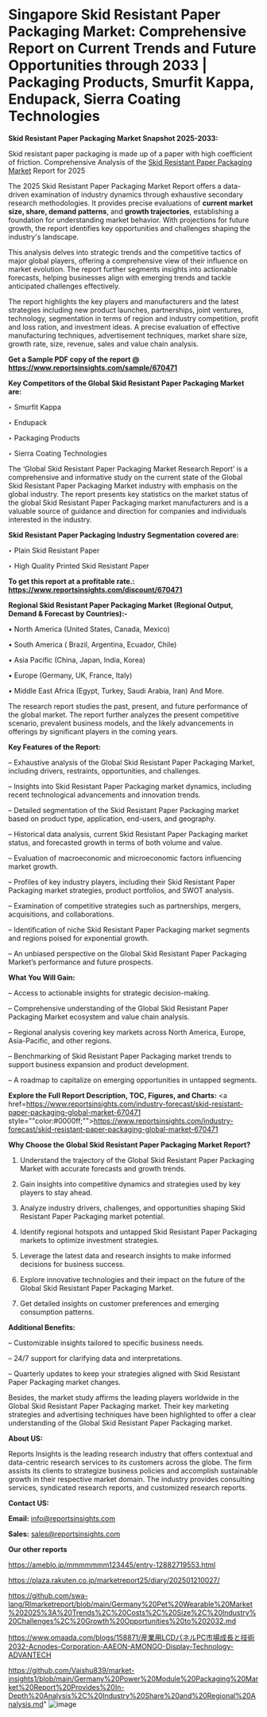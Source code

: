 # Singapore Skid Resistant Paper Packaging Market: Comprehensive Report on Current Trends and Future Opportunities through 2033 | Packaging Products, Smurfit Kappa, Endupack, Sierra Coating Technologies

<strong>Skid Resistant Paper Packaging Market Snapshot 2025-2033:</strong>

Skid resistant paper packaging is made up of a paper with high coefficient of friction. Comprehensive Analysis of the <a href=https://www.reportsinsights.com/sample/670471>Skid Resistant Paper Packaging Market</a> Report for 2025

The 2025 Skid Resistant Paper Packaging Market Report offers a data-driven examination of industry dynamics through exhaustive secondary research methodologies. It provides precise evaluations of <strong>current market size, share, demand patterns</strong>, and <strong>growth trajectories</strong>, establishing a foundation for understanding market behavior. With projections for future growth, the report identifies key opportunities and challenges shaping the industry's landscape.

This analysis delves into strategic trends and the competitive tactics of major global players, offering a comprehensive view of their influence on market evolution. The report further segments insights into actionable forecasts, helping businesses align with emerging trends and tackle anticipated challenges effectively.

The report highlights the key players and manufacturers and the latest strategies including new product launches, partnerships, joint ventures, technology, segmentation in terms of region and industry competition, profit and loss ration, and investment ideas. A precise evaluation of effective manufacturing techniques, advertisement techniques, market share size, growth rate, size, revenue, sales and value chain analysis.

<strong>Get a Sample PDF copy of the report @ <a href=https://www.reportsinsights.com/sample/670471 style=color:#0000ff;>https://www.reportsinsights.com/sample/670471</a></strong>

<strong>Key Competitors of the Global Skid Resistant Paper Packaging Market are:</strong>

‣ Smurfit Kappa

‣ Endupack

‣ Packaging Products

‣ Sierra Coating Technologies

The ‘Global Skid Resistant Paper Packaging Market Research Report’ is a comprehensive and informative study on the current state of the Global Skid Resistant Paper Packaging Market industry with emphasis on the global industry. The report presents key statistics on the market status of the global Skid Resistant Paper Packaging market manufacturers and is a valuable source of guidance and direction for companies and individuals interested in the industry.

<strong>Skid Resistant Paper Packaging Industry Segmentation covered are:</strong>

‣ Plain Skid Resistant Paper

‣ High Quality Printed Skid Resistant Paper

<strong>To get this report at a profitable rate.: <a href=https://www.reportsinsights.com/discount/670471 style=color:#0000ff;>https://www.reportsinsights.com/discount/670471</a></strong>

<strong>Regional Skid Resistant Paper Packaging Market (Regional Output, Demand &amp; Forecast by Countries):-</strong>

• North America (United States, Canada, Mexico)

• South America ( Brazil, Argentina, Ecuador, Chile)

• Asia Pacific (China, Japan, India, Korea)

• Europe (Germany, UK, France, Italy)

• Middle East Africa (Egypt, Turkey, Saudi Arabia, Iran) And More.

The research report studies the past, present, and future performance of the global market. The report further analyzes the present competitive scenario, prevalent business models, and the likely advancements in offerings by significant players in the coming years.

<strong>Key Features of the Report:</strong>

– Exhaustive analysis of the Global Skid Resistant Paper Packaging Market, including drivers, restraints, opportunities, and challenges.

– Insights into Skid Resistant Paper Packaging market dynamics, including recent technological advancements and innovation trends.

– Detailed segmentation of the Skid Resistant Paper Packaging market based on product type, application, end-users, and geography.

– Historical data analysis, current Skid Resistant Paper Packaging market status, and forecasted growth in terms of both volume and value.

– Evaluation of macroeconomic and microeconomic factors influencing market growth.

– Profiles of key industry players, including their Skid Resistant Paper Packaging market strategies, product portfolios, and SWOT analysis.

– Examination of competitive strategies such as partnerships, mergers, acquisitions, and collaborations.

– Identification of niche Skid Resistant Paper Packaging market segments and regions poised for exponential growth.

– An unbiased perspective on the Global Skid Resistant Paper Packaging Market’s performance and future prospects.

<strong>What You Will Gain:</strong>

– Access to actionable insights for strategic decision-making.

– Comprehensive understanding of the Global Skid Resistant Paper Packaging Market ecosystem and value chain analysis.

– Regional analysis covering key markets across North America, Europe, Asia-Pacific, and other regions.

– Benchmarking of Skid Resistant Paper Packaging market trends to support business expansion and product development.

– A roadmap to capitalize on emerging opportunities in untapped segments.

<strong>Explore the Full Report Description, TOC, Figures, and Charts:</strong>
<a href=https://www.reportsinsights.com/industry-forecast/skid-resistant-paper-packaging-global-market-670471 style=""color:#0000ff;"">https://www.reportsinsights.com/industry-forecast/skid-resistant-paper-packaging-global-market-670471</a>

<strong>Why Choose the Global Skid Resistant Paper Packaging Market Report?</strong>

1. Understand the trajectory of the Global Skid Resistant Paper Packaging Market with accurate forecasts and growth trends.

2. Gain insights into competitive dynamics and strategies used by key players to stay ahead.

3. Analyze industry drivers, challenges, and opportunities shaping Skid Resistant Paper Packaging market potential.

4. Identify regional hotspots and untapped Skid Resistant Paper Packaging markets to optimize investment strategies.

5. Leverage the latest data and research insights to make informed decisions for business success.

6. Explore innovative technologies and their impact on the future of the Global Skid Resistant Paper Packaging Market.

7. Get detailed insights on customer preferences and emerging consumption patterns.

<strong>Additional Benefits:</strong>

– Customizable insights tailored to specific business needs.

– 24/7 support for clarifying data and interpretations.

– Quarterly updates to keep your strategies aligned with Skid Resistant Paper Packaging market changes.

Besides, the market study affirms the leading players worldwide in the Global Skid Resistant Paper Packaging market. Their key marketing strategies and advertising techniques have been highlighted to offer a clear understanding of the Global Skid Resistant Paper Packaging market.

<strong><strong>About US</strong>:</strong>

Reports Insights is the leading research industry that offers contextual and data-centric research services to its customers across the globe. The firm assists its clients to strategize business policies and accomplish sustainable growth in their respective market domain. The industry provides consulting services, syndicated research reports, and customized research reports.

<strong>Contact US:</strong>

<p class=><b>Email:</b> <a href=mailto:info@reportsinsights.com>info@reportsinsights.com</a></p>
<p class=><b>Sales:</b> <a href=mailto:sales@reportsinsights.com>sales@reportsinsights.com</a></p>

<strong>Our other reports</strong>

<a href=https://ameblo.jp/mmmmmmm123445/entry-12882719553.html>https://ameblo.jp/mmmmmmm123445/entry-12882719553.html</a>

<a href=https://plaza.rakuten.co.jp/marketreport25/diary/202501210027/>https://plaza.rakuten.co.jp/marketreport25/diary/202501210027/</a>

<a href=https://github.com/swa-lang/RImarketreport/blob/main/Germany%20Pet%20Wearable%20Market%202025%3A%20Trends%2C%20Costs%2C%20Size%2C%20Industry%20Challenges%2C%20Growth%20Opportunities%20to%202032.md>https://github.com/swa-lang/RImarketreport/blob/main/Germany%20Pet%20Wearable%20Market%202025%3A%20Trends%2C%20Costs%2C%20Size%2C%20Industry%20Challenges%2C%20Growth%20Opportunities%20to%202032.md</a>

<a href=https://www.omaada.com/blogs/158871/産業用LCDパネルPC市場成長と技術2032-Acnodes-Corporation-AAEON-AMONGO-Display-Technology-ADVANTECH>https://www.omaada.com/blogs/158871/産業用LCDパネルPC市場成長と技術2032-Acnodes-Corporation-AAEON-AMONGO-Display-Technology-ADVANTECH</a>

<a href=https://github.com/Vaishu839/market-insights1/blob/main/Germany%20Power%20Module%20Packaging%20Market%20Report%20Provides%20In-Depth%20Analysis%2C%20Industry%20Share%20and%20Regional%20Analysis.md>https://github.com/Vaishu839/market-insights1/blob/main/Germany%20Power%20Module%20Packaging%20Market%20Report%20Provides%20In-Depth%20Analysis%2C%20Industry%20Share%20and%20Regional%20Analysis.md</a>"
![image](https://github.com/user-attachments/assets/336fd76f-541f-4cfd-91dc-a211751aeee9)
